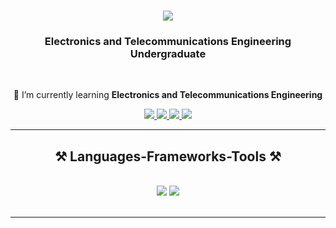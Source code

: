 <h1 align="center">
    <img src="https://readme-typing-svg.herokuapp.com/?font=Righteous&size=35&center=true&vCenter=true&width=500&height=70&duration=4000&lines=Hi+There!+👋;+I'm+Oshadha+Nimantha!;" />
</h1>

<h3 align="center">Electronics and Telecommunications Engineering Undergraduate</h3>

<br/>

<div align="center">
 
 🌱 I’m currently learning **Electronics and Telecommunications Engineering**

 </div>
 
<div align="center"> 
  <a href="mailto:klwoshadha@gmail.com">
    <img src="https://img.shields.io/badge/Gmail-333333?style=for-the-badge&logo=gmail&logoColor=red" />
  </a>
  <a href="https://www.linkedin.com/in/oshadhanim/" target="_blank">
    <img src="https://img.shields.io/badge/LinkedIn-0077B5?style=for-the-badge&logo=linkedin&logoColor=white" target="_blank" />
  </a>
  <a href="https://github.com/Oshadha-Nimantha" target="_blank">
     <img src="https://img.shields.io/badge/Portfolio-FF5722?style=for-the-badge&logo=todoist&logoColor=white" target="_blank" /> 
  <a href="https://www.facebook.com/oshadha.nimantha" target="_blank">
     <img src="https://img.shields.io/badge/Facebook-1877F2?style=for-the-badge&logo=facebook&logoColor=white" target="_blank" /> 
  </a>
</div>

 <hr/>
 
<h2 align="center">⚒️ Languages-Frameworks-Tools ⚒️</h2>
<br/>
<div align="center">
    <img src="https://skillicons.dev/icons?i=vscode,photoshop,figma,arduino,latex" />
    <img src="https://skillicons.dev/icons?i=python,c,matlab" /><br>
</div>

<br/>
<hr/>
